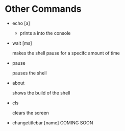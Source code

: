 # Other Commands

- echo [a]

    - prints a into the console

- wait [ms]

    makes the shell pause for a specifc amount of time
- pause

    pauses the shell

- about

    shows the build of the shell
- cls

    clears the screen
    
- changetitlebar [name]
    COMING SOON